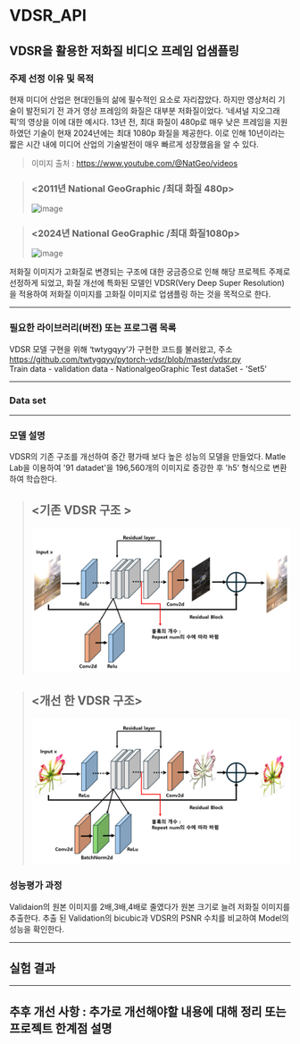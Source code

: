 # VDSR_API
## VDSR을 활용한 저화질 비디오 프레임 업샘플링
### 주제 선정 이유 및 목적
현재 미디어 산업은 현대인들의 삶에 필수적인 요소로 자리잡았다. 하지만 영상처리 기술이 발전되기 전 과거 영상 프레임의 화질은 대부분 저화질이었다. ‘네셔널 지오그래픽’의 영상을 이에 대한 예시다.  13년 전, 최대 화질이 480p로 매우 낮은 프레임을 지원하였던 기술이 현재 2024년에는 최대 1080p 화질을 제공한다. 이로 인해 10년이라는 짧은 시간 내에 미디어 산업의 기술발전이 매우 빠르게 성장했음을 알 수 있다. 

> 이미지 출처 : https://www.youtube.com/@NatGeo/videos

> ### <2011년 National GeoGraphic /최대 화질 480p> 
> ![image](https://github.com/dabin0701/VDSR_API/assets/144203473/af2d6ebf-e184-4d7c-8c27-3284a2407dcc)

> ### <2024년 National GeoGraphic /최대 화질1080p>
> ![image](https://github.com/dabin0701/VDSR_API/assets/144203473/b22d0cd9-f459-402c-800d-795d74085d57)

저화질 이미지가 고화질로 변경되는 구조에 대한 궁금증으로 인해 해당 프로젝트 주제로 선정하게 되었고, 화질 개선에 특화된 모델인 VDSR(Very Deep Super Resolution)을 적용하여 저화질 이미지를 고화질 이미지로 업샘플링 하는 것을 목적으로 한다.

***
### 필요한 라이브러리(버전) 또는 프로그램 목록
VDSR 모델 구현을 위해 ‘twtygqyy’가 구현한 코드를 불러왔고, 
주소 https://github.com/twtygqyy/pytorch-vdsr/blob/master/vdsr.py  
Train data -
validation data - NationalgeoGraphic
Test dataSet - 'Set5'
***
### Data set
***
### 모델 설명
VDSR의 기존 구조를 개선하여 중간 평가때 보다 높은 성능의 모델을 만들었다.
Matle Lab을 이용하여 '91 datadet'을 196,560개의 이미지로 증강한 후 'h5' 형식으로 변환하여 학습한다.

> ## <기존 VDSR 구조 >
> ![image](https://github.com/dabin0701/VDSR_API/blob/main//Introduction/VDSR_1.png)

> ## <개선 한 VDSR 구조>
> ![image](https://github.com/dabin0701/VDSR_API/blob/main//Introduction/VDSR_0.png)

### 성능평가 과정
Validaion의 원본 이미지를 2배,3배,4배로 줄였다가 원본 크기로 늘려 저화질 이미지를 추출한다. 
추출 된 Validation의 bicubic과 VDSR의 PSNR 수치를 비교하여 Model의 성능을 확인한다.
***
## 실험 결과
***
## 추후 개선 사항 : 추가로 개선해야할 내용에 대해 정리 또는 프로젝트 한계점 설명
